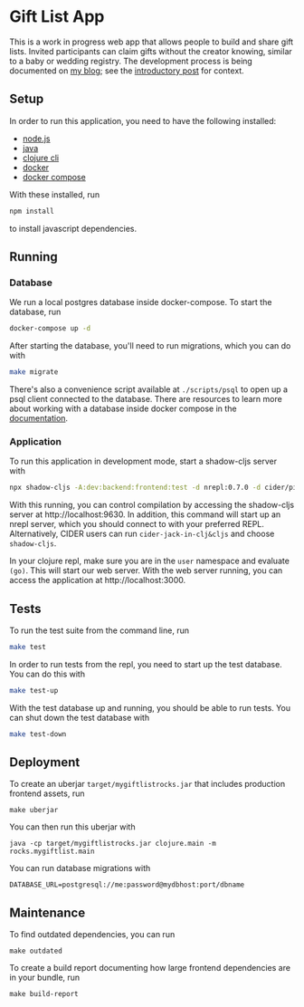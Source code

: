 # Gift List App

This is a work in progress web app that allows people to build and share gift lists. Invited participants can claim gifts without the creator knowing, similar to a baby or wedding registry. The development process is being documented on [my blog](https://chrisodonnell.dev); see the [introductory post](https://chrisodonnell.dev/posts/giftlist/intro/) for context.

## Setup

In order to run this application, you need to have the following installed:
* [node.js](https://docs.npmjs.com/downloading-and-installing-node-js-and-npm)
* [java](https://adoptopenjdk.net/)
* [clojure cli](https://clojure.org/guides/getting_started)
* [docker](https://docs.docker.com/get-docker/)
* [docker compose](https://docs.docker.com/compose/install/)

With these installed, run
```bash
npm install
```

to install javascript dependencies.

## Running

### Database

We run a local postgres database inside docker-compose. To start the database, run
```bash
docker-compose up -d
```
After starting the database, you'll need to run migrations, which you can do with
```bash
make migrate
```
There's also a convenience script available at `./scripts/psql` to open up a psql client connected to the database. There are resources to learn more about working with a database inside docker compose in the [documentation](https://docs.docker.com/compose/).

### Application

To run this application in development mode, start a shadow-cljs server with
```bash
npx shadow-cljs -A:dev:backend:frontend:test -d nrepl:0.7.0 -d cider/piggieback:0.4.2 -d refactor-nrepl:2.5.0 -d cider/cider-nrepl:0.25.0-SNAPSHOT server
```

With this running, you can control compilation by accessing the shadow-cljs server at http://localhost:9630. In addition, this command will start up an nrepl server, which you should connect to with your preferred REPL. Alternatively, CIDER users can run `cider-jack-in-clj&cljs` and choose `shadow-cljs`.

In your clojure repl, make sure you are in the `user` namespace and evaluate `(go)`. This will start our web server. With the web server running, you can access the application at http://localhost:3000.

## Tests

To run the test suite from the command line, run
```bash
make test
```

In order to run tests from the repl, you need to start up the test database. You can do this with
```bash
make test-up
```

With the test database up and running, you should be able to run tests. You can shut down the test database with
```bash
make test-down
```

## Deployment

To create an uberjar `target/mygiftlistrocks.jar` that includes production frontend assets, run
```
make uberjar
```

You can then run this uberjar with
```
java -cp target/mygiftlistrocks.jar clojure.main -m rocks.mygiftlist.main
```

You can run database migrations with
```
DATABASE_URL=postgresql://me:password@mydbhost:port/dbname
```

## Maintenance

To find outdated dependencies, you can run
```
make outdated
```

To create a build report documenting how large frontend dependencies are in your bundle, run
```
make build-report
```
